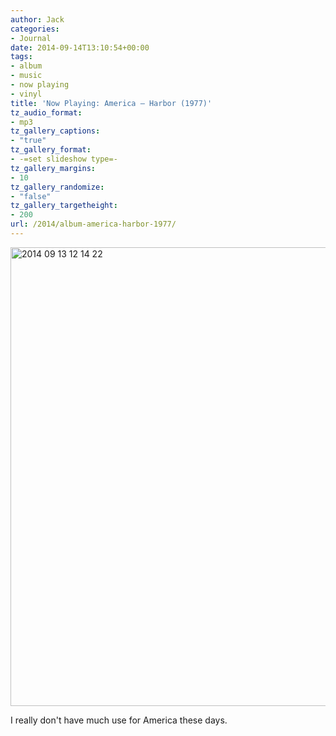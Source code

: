 ```yaml
---
author: Jack
categories:
- Journal
date: 2014-09-14T13:10:54+00:00
tags:
- album
- music
- now playing
- vinyl
title: 'Now Playing: America – Harbor (1977)'
tz_audio_format:
- mp3
tz_gallery_captions:
- "true"
tz_gallery_format:
- -=set slideshow type=-
tz_gallery_margins:
- 10
tz_gallery_randomize:
- "false"
tz_gallery_targetheight:
- 200
url: /2014/album-america-harbor-1977/
---
```


<img title="2014-09-13 12.14.22.jpg" src="/img/2014/09/2014-09-13-12.14.22.jpg" alt="2014 09 13 12 14 22" width="800" height="734" border="0" />

I really don't have much use for America these days.